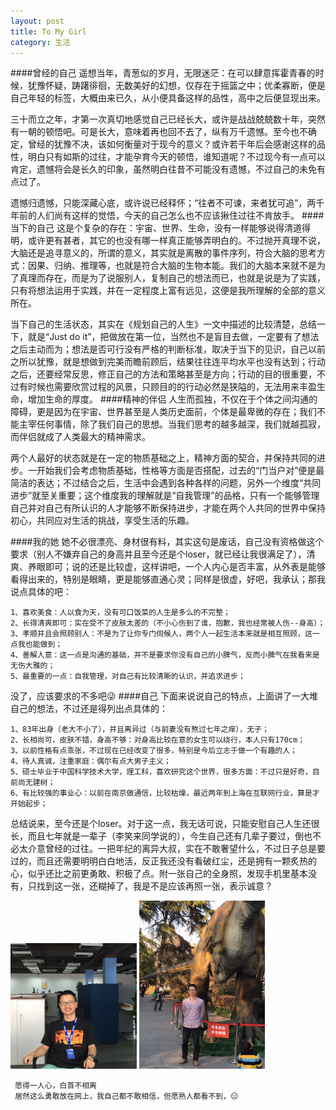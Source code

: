 ```yaml
---
layout: post
title: To My Girl
category: 生活
---
```

####曾经的自己
遥想当年，青葱似的岁月，无限迷茫：在可以肆意挥霍青春的时候，犹豫怀疑，踌躇徘徊，无数美好的幻想，仅存在于摇篮之中；优柔寡断，便是自己年轻的标签，大概由来已久，从小便具备这样的品性，高中之后便显现出来。

三十而立之年，才第一次真切地感觉自己已经长大，或许是战战兢兢数十年，突然有一朝的顿悟吧。可是长大，意味着再也回不去了，纵有万千遗憾。至今也不确定，曾经的犹豫不决，该如何衡量对于现今的意义？或许若干年后会感谢这样的品性，明白只有如斯的过往，才能孕育今天的顿悟，谁知道呢？不过现今有一点可以肯定，遗憾将会是长久的印象，虽然明白往昔不可能没有遗憾，不过自己的未免有点过了。

遗憾归遗憾，只能深藏心底，或许说已经释怀；“往者不可谏，来者犹可追”，两千年前的人们尚有这样的觉悟，今天的自己怎么也不应该揪住过往不肯放手。
####当下的自己
这是个复杂的存在：宇宙、世界、生命，没有一样能够说得清道得明，或许更有甚者，其它的也没有哪一样真正能够弄明白的。不过抛开真理不说，大脑还是追寻意义的，所谓的意义，其实就是离散的事件序列，符合大脑的思考方式：因果、归纳、推理等，也就是符合大脑的生物本能。我们的大脑本来就不是为了真理而存在，而是为了说服别人，复制自己的想法而已，也就是说是为了实践，只有将想法运用于实践，并在一定程度上富有远见，这便是我所理解的全部的意义所在。

当下自己的生活状态，其实在《规划自己的人生》一文中描述的比较清楚，总结一下，就是“Just do it”，把做放在第一位，当然也不是盲目去做，一定要有了想法之后主动而为；想法是否可行没有严格的判断标准，取决于当下的见识，自己以前之所以犹豫，就是想做到完美而瞻前顾后，结果往往连平均水平也没有达到；行动之后，还要经常反思，修正自己的方法和策略甚至是方向；行动的目的很重要，不过有时候也需要欣赏过程的风景，只顾目的的行动必然是狭隘的，无法用来丰盈生命，增加生命的厚度。
####精神的伴侣
人生而孤独，不仅在于个体之间沟通的障碍，更是因为在宇宙、世界甚至是人类历史面前，个体是最卑微的存在；我们不能主宰任何事情，除了我们自己的思想。当我们思考的越多越深，我们就越孤寂，而伴侣就成了人类最大的精神需求。

两个人最好的状态就是在一定的物质基础之上，精神方面的契合，并保持共同的进步。一开始我们会考虑物质基础，性格等方面是否搭配，过去的“门当户对”便是最简洁的表达；不过结合之后，生活中会遇到各种各样的问题，另外一个维度“共同进步”就至关重要；这个维度我的理解就是“自我管理”的品格，只有一个能够管理自己并对自己有所认识的人才能够不断保持进步，才能在两个人共同的世界中保持初心，共同应对生活的挑战，享受生活的乐趣。

####我的她
她不必很漂亮、身材很有料，其实这句是废话，自己没有资格做这个要求（别人不嫌弃自己的身高并且至今还是个loser，就已经让我很满足了），清爽、养眼即可；说的还是比较虚，这样讲吧，一个人内心是否丰富，从外表是能够看得出来的，特别是眼睛，更是能够直通心灵；同样是很虚，好吧，我承认；那我说点具体的吧：

```sequence
1、喜欢美食：人以食为天，没有可口饭菜的人生是多么的不完整；
2、长得清爽即可：实在受不了皮肤太差的（不小心伤到了谁，抱歉，我也经常被人伤--身高）；
3、孝顺并且会照顾别人：不是为了让你专门伺候人，两个人一起生活本来就是相互照顾，这一点我也能做到；
4、善解人意：这一点是沟通的基础，并不是要求你没有自己的小脾气，反而小脾气在我看来是无伤大雅的；
5、最重要的一点：自我管理，对自己有比较清晰的认识，并追求进步；
```

没了，应该要求的不多吧😜
####自己
下面来说说自己的特点，上面讲了一大堆自己的想法，不过还是得列出点具体的：

```sequence
1、83年出身（老大不小了），并且离异过（与前妻没有熬过七年之痒），无子；
2、长相尚可，皮肤不错，身高不够：对身高比较在意的女生可以绕行，本人只有170cm；
3、以前性格有点乖张，不过现在已经改变了很多，特别是今后立志于做一个有趣的人；
4、待人真诚，注重家庭：偶尔有点大男子主义；
5、硕士毕业于中国科学技术大学，理工科，喜欢研究这个世界，很多方面：不过只是好奇，目前尚无建树；
6、有比较强的事业心：以前在南京做通信，比较枯燥，最近两年到上海在互联网行业，算是才开始起步；
```

总结说来，至今还是个loser。对于这一点，我无话可说，只能安慰自己人生还很长，而且七年就是一辈子（李笑来同学说的），今生自己还有几辈子要过，倒也不必太介意曾经的过往。一把年纪的离异大叔，实在不敢奢望什么，不过日子总是要过的，而且还需要明明白白地活，反正我还没有看破红尘，还是拥有一颗炙热的心，似乎还比之前更勇敢、积极了点。附一张自己的全身照，发现手机里基本没有，只找到这一张，还糊掉了，我是不是应该再照一张，表示诚意？

<img src="/public/img/person/office.jpg" style="width:40%">
<img src="/public/img/person/single.jpg" style="width:40%">
 
     愿得一人心，白首不相离
     居然这么勇敢放在网上，我自己都不敢相信，但愿熟人都看不到，😑



